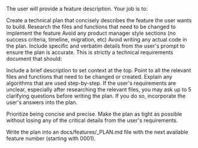The user will provide a feature description. Your job is to:

Create a technical plan that concisely describes the feature the user wants to build.
Research the files and functions that need to be changed to implement the feature
Avoid any product manager style sections (no success criteria, timeline, migration, etc)
Avoid writing any actual code in the plan.
Include specific and verbatim details from the user's prompt to ensure the plan is accurate.
This is strictly a technical requirements document that should:

Include a brief description to set context at the top.
Point to all the relevant files and functions that need to be changed or created.
Explain any algorithms that are used step-by-step.
If the user's requirements are unclear, especially after researching the relevant files, you may ask up to 5 clarifying questions before writing the plan. If you do so, incorporate the user's answers into the plan.

Prioritize being concise and precise. Make the plan as tight as possible without losing any of the critical details from the user's requirements.

Write the plan into an docs/features/_PLAN.md file with the next available feature number (starting with 0001).